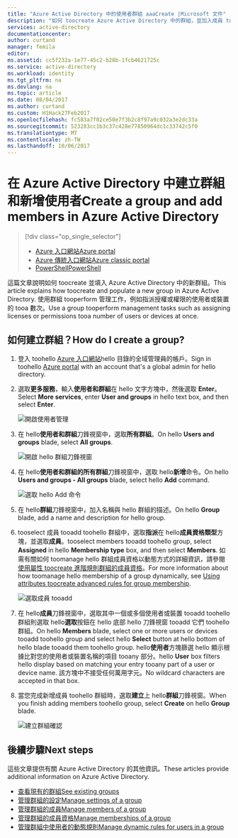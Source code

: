 ```yaml
---
title: "Azure Active Directory 中的使用者群組 aaaCreate |Microsoft 文件"
description: "如何 toocreate Azure Active Directory 中的群組，並加入成員 toohello 群組"
services: active-directory
documentationcenter: 
author: curtand
manager: femila
editor: 
ms.assetid: cc5f232a-1e77-45c2-b28b-1fcb4621725c
ms.service: active-directory
ms.workload: identity
ms.tgt_pltfrm: na
ms.devlang: na
ms.topic: article
ms.date: 08/04/2017
ms.author: curtand
ms.custom: H1Hack27Feb2017
ms.openlocfilehash: fc583a7f02ce50e7f3b2c8f97a9c032a3e2dc33a
ms.sourcegitcommit: 523283cc1b3c37c428e77850964dc1c33742c5f0
ms.translationtype: MT
ms.contentlocale: zh-TW
ms.lasthandoff: 10/06/2017
---
```

# <a name="create-a-group-and-add-members-in-azure-active-directory"></a><span data-ttu-id="f2f0e-103">在 Azure Active Directory 中建立群組和新增使用者</span><span class="sxs-lookup"><span data-stu-id="f2f0e-103">Create a group and add members in Azure Active Directory</span></span>
> [!div class="op_single_selector"]
> * [<span data-ttu-id="f2f0e-104">Azure 入口網站</span><span class="sxs-lookup"><span data-stu-id="f2f0e-104">Azure portal</span></span>](active-directory-groups-create-azure-portal.md)
> * [<span data-ttu-id="f2f0e-105">Azure 傳統入口網站</span><span class="sxs-lookup"><span data-stu-id="f2f0e-105">Azure classic portal</span></span>](active-directory-accessmanagement-manage-groups.md)
> * [<span data-ttu-id="f2f0e-106">PowerShell</span><span class="sxs-lookup"><span data-stu-id="f2f0e-106">PowerShell</span></span>](active-directory-accessmanagement-groups-settings-v2-cmdlets.md)
>
>

<span data-ttu-id="f2f0e-107">這篇文章說明如何 toocreate 並填入 Azure Active Directory 中的新群組。</span><span class="sxs-lookup"><span data-stu-id="f2f0e-107">This article explains how toocreate and populate a new group in Azure Active Directory.</span></span> <span data-ttu-id="f2f0e-108">使用群組 tooperform 管理工作，例如指派授權或權限的使用者或裝置的 tooa 數次。</span><span class="sxs-lookup"><span data-stu-id="f2f0e-108">Use a group tooperform management tasks such as assigning licenses or permissions tooa number of users or devices at once.</span></span>

## <a name="how-do-i-create-a-group"></a><span data-ttu-id="f2f0e-109">如何建立群組？</span><span class="sxs-lookup"><span data-stu-id="f2f0e-109">How do I create a group?</span></span>
1. <span data-ttu-id="f2f0e-110">登入 toohello [Azure 入口網站](https://portal.azure.com)hello 目錄的全域管理員的帳戶。</span><span class="sxs-lookup"><span data-stu-id="f2f0e-110">Sign in toohello [Azure portal](https://portal.azure.com) with an account that's a global admin for hello directory.</span></span>
2. <span data-ttu-id="f2f0e-111">選取**更多服務**，輸入**使用者和群組**在 hello 文字方塊中，然後選取  **Enter**。</span><span class="sxs-lookup"><span data-stu-id="f2f0e-111">Select **More services**, enter **User and groups** in hello text box, and then select **Enter**.</span></span>

   ![開啟使用者管理](./media/active-directory-groups-create-azure-portal/search-user-management.png)
3. <span data-ttu-id="f2f0e-113">在 hello**使用者和群組**刀鋒視窗中，選取**所有群組**。</span><span class="sxs-lookup"><span data-stu-id="f2f0e-113">On hello **Users and groups** blade, select **All groups**.</span></span>

   ![開啟 hello 群組刀鋒視窗](./media/active-directory-groups-create-azure-portal/view-groups-blade.png)
4. <span data-ttu-id="f2f0e-115">在 hello**使用者和群組的所有群組**刀鋒視窗中，選取 hello**新增**命令。</span><span class="sxs-lookup"><span data-stu-id="f2f0e-115">On hello **Users and groups - All groups** blade, select hello **Add** command.</span></span>

   ![選取 hello Add 命令](./media/active-directory-groups-create-azure-portal/add-group-command.png)
5. <span data-ttu-id="f2f0e-117">在 hello**群組**刀鋒視窗中，加入名稱與 hello 群組的描述。</span><span class="sxs-lookup"><span data-stu-id="f2f0e-117">On hello **Group** blade, add a name and description for hello group.</span></span>
6. <span data-ttu-id="f2f0e-118">tooselect 成員 tooadd toohello 群組中，選取**指派**在 hello**成員資格類型**方塊，並選取**成員**。</span><span class="sxs-lookup"><span data-stu-id="f2f0e-118">tooselect members tooadd toohello group, select **Assigned** in hello **Membership type** box, and then select **Members**.</span></span> <span data-ttu-id="f2f0e-119">如需有關如何 toomanage hello 群組成員資格以動態方式的詳細資訊，請參閱[使用屬性 toocreate 進階規則群組的成員資格](active-directory-groups-dynamic-membership-azure-portal.md)。</span><span class="sxs-lookup"><span data-stu-id="f2f0e-119">For more information about how toomanage hello membership of a group dynamically, see [Using attributes toocreate advanced rules for group membership](active-directory-groups-dynamic-membership-azure-portal.md).</span></span>

   ![選取成員 tooadd](./media/active-directory-groups-create-azure-portal/select-members.png)
7. <span data-ttu-id="f2f0e-121">在 hello**成員**刀鋒視窗中，選取其中一個或多個使用者或裝置 tooadd toohello 群組則選取 hello**選取**按鈕在 hello 底部 hello 刀鋒視窗 tooadd 它們 toohello 群組。</span><span class="sxs-lookup"><span data-stu-id="f2f0e-121">On hello **Members** blade, select one or more users or devices tooadd toohello group and select hello **Select** button at hello bottom of hello blade tooadd them toohello group.</span></span> <span data-ttu-id="f2f0e-122">hello**使用者**方塊篩選 hello 顯示根據比對您的使用者或裝置名稱的項目 tooany 部分。</span><span class="sxs-lookup"><span data-stu-id="f2f0e-122">hello **User** box filters hello display based on matching your entry tooany part of a user or device name.</span></span> <span data-ttu-id="f2f0e-123">該方塊中不接受任何萬用字元。</span><span class="sxs-lookup"><span data-stu-id="f2f0e-123">No wildcard characters are accepted in that box.</span></span>
8. <span data-ttu-id="f2f0e-124">當您完成新增成員 toohello 群組時，選取**建立**上 hello**群組**刀鋒視窗。</span><span class="sxs-lookup"><span data-stu-id="f2f0e-124">When you finish adding members toohello group, select **Create** on hello **Group** blade.</span></span>    

   ![建立群組確認](./media/active-directory-groups-create-azure-portal/create-group-confirmation.png)


## <a name="next-steps"></a><span data-ttu-id="f2f0e-126">後續步驟</span><span class="sxs-lookup"><span data-stu-id="f2f0e-126">Next steps</span></span>
<span data-ttu-id="f2f0e-127">這些文章提供有關 Azure Active Directory 的其他資訊。</span><span class="sxs-lookup"><span data-stu-id="f2f0e-127">These articles provide additional information on Azure Active Directory.</span></span>

* [<span data-ttu-id="f2f0e-128">查看現有的群組</span><span class="sxs-lookup"><span data-stu-id="f2f0e-128">See existing groups</span></span>](active-directory-groups-view-azure-portal.md)
* [<span data-ttu-id="f2f0e-129">管理群組的設定</span><span class="sxs-lookup"><span data-stu-id="f2f0e-129">Manage settings of a group</span></span>](active-directory-groups-settings-azure-portal.md)
* [<span data-ttu-id="f2f0e-130">管理群組的成員</span><span class="sxs-lookup"><span data-stu-id="f2f0e-130">Manage members of a group</span></span>](active-directory-groups-members-azure-portal.md)
* [<span data-ttu-id="f2f0e-131">管理群組的成員資格</span><span class="sxs-lookup"><span data-stu-id="f2f0e-131">Manage memberships of a group</span></span>](active-directory-groups-membership-azure-portal.md)
* [<span data-ttu-id="f2f0e-132">管理群組中使用者的動態規則</span><span class="sxs-lookup"><span data-stu-id="f2f0e-132">Manage dynamic rules for users in a group</span></span>](active-directory-groups-dynamic-membership-azure-portal.md)
